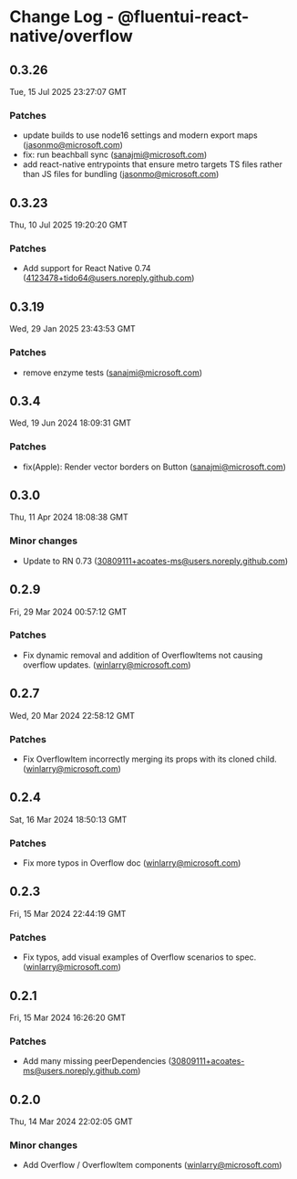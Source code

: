 # Change Log - @fluentui-react-native/overflow

<!-- This log was last generated on Tue, 15 Jul 2025 23:27:07 GMT and should not be manually modified. -->

<!-- Start content -->

## 0.3.26

Tue, 15 Jul 2025 23:27:07 GMT

### Patches

- update builds to use node16 settings and modern export maps (jasonmo@microsoft.com)
- fix: run beachball sync (sanajmi@microsoft.com)
- add react-native entrypoints that ensure metro targets TS files rather than JS files for bundling (jasonmo@microsoft.com)

## 0.3.23

Thu, 10 Jul 2025 19:20:20 GMT

### Patches

- Add support for React Native 0.74 (4123478+tido64@users.noreply.github.com)

## 0.3.19

Wed, 29 Jan 2025 23:43:53 GMT

### Patches

- remove enzyme tests (sanajmi@microsoft.com)

## 0.3.4

Wed, 19 Jun 2024 18:09:31 GMT

### Patches

- fix(Apple): Render vector borders on Button (sanajmi@microsoft.com)

## 0.3.0

Thu, 11 Apr 2024 18:08:38 GMT

### Minor changes

- Update to RN 0.73 (30809111+acoates-ms@users.noreply.github.com)

## 0.2.9

Fri, 29 Mar 2024 00:57:12 GMT

### Patches

- Fix dynamic removal and addition of OverflowItems not causing overflow updates. (winlarry@microsoft.com)

## 0.2.7

Wed, 20 Mar 2024 22:58:12 GMT

### Patches

- Fix OverflowItem incorrectly merging its props with its cloned child. (winlarry@microsoft.com)

## 0.2.4

Sat, 16 Mar 2024 18:50:13 GMT

### Patches

- Fix more typos in Overflow doc (winlarry@microsoft.com)

## 0.2.3

Fri, 15 Mar 2024 22:44:19 GMT

### Patches

- Fix typos, add visual examples of Overflow scenarios to spec. (winlarry@microsoft.com)

## 0.2.1

Fri, 15 Mar 2024 16:26:20 GMT

### Patches

- Add many missing peerDependencies (30809111+acoates-ms@users.noreply.github.com)

## 0.2.0

Thu, 14 Mar 2024 22:02:05 GMT

### Minor changes

- Add Overflow / OverflowItem components (winlarry@microsoft.com)
